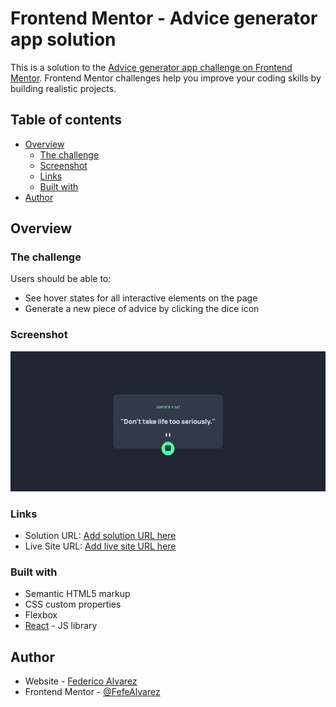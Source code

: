 # Frontend Mentor - Advice generator app solution

This is a solution to the [Advice generator app challenge on Frontend Mentor](https://www.frontendmentor.io/challenges/advice-generator-app-QdUG-13db). Frontend Mentor challenges help you improve your coding skills by building realistic projects.

## Table of contents

- [Overview](#overview)
  - [The challenge](#the-challenge)
  - [Screenshot](#screenshot)
  - [Links](#links)
  - [Built with](#built-with)
- [Author](#author)

## Overview

### The challenge

Users should be able to:

- See hover states for all interactive elements on the page
- Generate a new piece of advice by clicking the dice icon

### Screenshot

![screenshot](./src/design/screenshotApp.png)

### Links

- Solution URL: [Add solution URL here](https://github.com/FefeAlvarez/advice-generator-app)
- Live Site URL: [Add live site URL here](https://advice-generator-app-nine-lake.vercel.app/)

### Built with

- Semantic HTML5 markup
- CSS custom properties
- Flexbox
- [React](https://reactjs.org/) - JS library

## Author

- Website - [Federico Alvarez](https://github.com/FefeAlvarez)
- Frontend Mentor - [@FefeAlvarez](https://www.frontendmentor.io/profile/FefeAlvarez)

